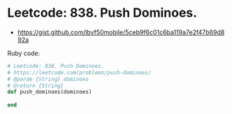 # Leetcode: 838. Push Dominoes.

- https://gist.github.com/lbvf50mobile/5ceb9f6c01c6ba119a7e2f47b69d892a

Ruby code:
```Ruby
# Leetcode: 838. Push Dominoes.
# https://leetcode.com/problems/push-dominoes/
# @param {String} dominoes
# @return {String}
def push_dominoes(dominoes)
    
end
```
